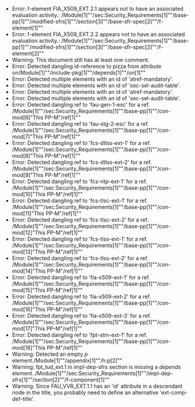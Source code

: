 * Error: f-element FIA_X509_EXT.2.1  appears not to have an associated evaluation activity.:
        /Module[1]""/sec:Security_Requirements[1]""/base-pp[1]""/modified-sfrs[1]""/section[3]""/base-sfr-spec[2]""/f-element[1]""
* Error: f-element FIA_X509_EXT.2.2  appears not to have an associated evaluation activity.:
        /Module[1]""/sec:Security_Requirements[1]""/base-pp[1]""/modified-sfrs[1]""/section[3]""/base-sfr-spec[2]""/f-element[2]""
* Warning: This document still has at least one comment.
* Error: Detected dangling id-reference to pizza from attribute
        on/Module[1]""/include-pkg[1]""/depends[1]""/on[1]""
* Error: Detected multiple elements with an id of 'atref-mandatory'.
* Error: Detected multiple elements with an id of 'sec-sel-audit-table'.
* Error: Detected multiple elements with an id of 'atref-mandatory'.
* Error: Detected multiple elements with an id of 'sec-sel-audit-table'.
* Error: Detected dangling ref to 'fau-gen-1-esc'
        for a ref.
	/Module[1]""/sec:Security_Requirements[1]""/base-pp[1]""/con-mod[6]"This PP-M"/ref[1]""
* Error: Detected dangling ref to 'fau-stg-2-esc'
        for a ref.
	/Module[1]""/sec:Security_Requirements[1]""/base-pp[1]""/con-mod[7]"This PP-M"/ref[1]""
* Error: Detected dangling ref to 'fcs-dtlss-ext-1'
        for a ref.
	/Module[1]""/sec:Security_Requirements[1]""/base-pp[1]""/con-mod[8]"This PP-M"/ref[1]""
* Error: Detected dangling ref to 'fcs-dtlss-ext-2'
        for a ref.
	/Module[1]""/sec:Security_Requirements[1]""/base-pp[1]""/con-mod[9]"This PP-M"/ref[1]""
* Error: Detected dangling ref to 'fcs-ntp-ext-1'
        for a ref.
	/Module[1]""/sec:Security_Requirements[1]""/base-pp[1]""/con-mod[10]"This PP-M"/ref[1]""
* Error: Detected dangling ref to 'fcs-tlsc-ext-1'
        for a ref.
	/Module[1]""/sec:Security_Requirements[1]""/base-pp[1]""/con-mod[11]"This PP-M"/ref[1]""
* Error: Detected dangling ref to 'fcs-tlsc-ext-2'
        for a ref.
	/Module[1]""/sec:Security_Requirements[1]""/base-pp[1]""/con-mod[12]"This PP-M"/ref[1]""
* Error: Detected dangling ref to 'fcs-tlss-ext-1'
        for a ref.
	/Module[1]""/sec:Security_Requirements[1]""/base-pp[1]""/con-mod[13]"This PP-M"/ref[1]""
* Error: Detected dangling ref to 'fcs-tlss-ext-2'
        for a ref.
	/Module[1]""/sec:Security_Requirements[1]""/base-pp[1]""/con-mod[14]"This PP-M"/ref[1]""
* Error: Detected dangling ref to 'fia-x509-ext-1'
        for a ref.
	/Module[1]""/sec:Security_Requirements[1]""/base-pp[1]""/con-mod[15]"This PP-M"/ref[1]""
* Error: Detected dangling ref to 'fia-x509-ext-2'
        for a ref.
	/Module[1]""/sec:Security_Requirements[1]""/base-pp[1]""/con-mod[16]"This PP-M"/ref[1]""
* Error: Detected dangling ref to 'fia-x509-ext-3'
        for a ref.
	/Module[1]""/sec:Security_Requirements[1]""/base-pp[1]""/con-mod[17]"This PP-M"/ref[1]""
* Error: Detected dangling ref to 'fpt-stm-ext-1'
        for a ref.
	/Module[1]""/sec:Security_Requirements[1]""/base-pp[1]""/con-mod[18]"This PP-M"/ref[1]""
* Warning: Detected an empty _p_ element./Module[1]""/appendix[1]""/h:p[2]""
* Warning: fpt_tud_ext.1 in impl-dep-sfrs section is missing a _depends_ element. /Module[1]""/sec:Security_Requirements[1]""/impl-dep-sfrs[1]""/section[2]""/f-component[1]""
* Warning: Since FAU_VVR_EXT.1.1 has an 'id' attribute in a descendant node in the title, you probably need to define an alternative 'ext-comp-def-title'.
                       

